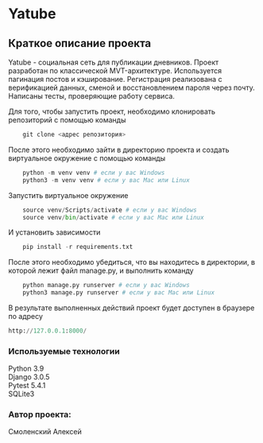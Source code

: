 # Yatube

## Краткое описание проекта
Yatube - социальная сеть для публикации дневников. Проект разработан по
классической MVT-архитектуре. Используется пагинация постов и кэширование.
Регистрация реализована с верификацией данных, сменой и восстановлением пароля
через почту. Написаны тесты, проверяющие работу сервиса.

Для того, чтобы запустить проект, необходимо клонировать репозиторий с помощью
команды 
```python
    git clone <адрес репозитория>
```
После этого необходимо зайти в директорию проекта и создать виртуальное
окружение с помощью команды
```python
    python -m venv venv # если у вас Windows
    python3 -m venv venv # если у вас Mac или Linux
```
Запустить виртуальное окружение
```python
    source venv/Scripts/activate # если у вас Windows
    source venv/bin/activate # если у вас Mac или Linux
```
И установить зависимости
```python
    pip install -r requirements.txt
```
После этого необходимо убедиться, что вы находитесь в директории, в которой
лежит файл manage.py, и выполнить команду
```python
    python manage.py runserver # если у вас Windows
    python3 manage.py runserver # если у вас Mac или Linux
```
В результате выполненных действий проект будет доступен в браузере по адресу
```python
http://127.0.0.1:8000/
```

### Используемые технологии
Python 3.9  
Django 3.0.5  
Pytest 5.4.1  
SQLite3  

### Автор проекта:
Смоленский Алексей
